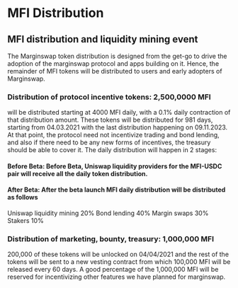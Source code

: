 # MFI Distribution
## MFI distribution and liquidity mining event
The Marginswap token distribution is designed from the get-go to drive the adoption of the marginswap protocol and apps building on it. Hence, the remainder of MFI tokens will be distributed to users and early adopters of Marginswap.



### Distribution of protocol incentive tokens: 2,500,0000 MFI
will be distributed starting at 4000 MFI daily, with a 0.1% daily contraction of that distribution amount.
These tokens will be distributed for 981 days, starting from 04.03.2021 with the last distribution happening on 09.11.2023. At that point, the protocol need not incentivize trading and bond lending, and also if there need to be any new forms of incentives, the treasury should be able to cover it.
The daily distribution will happen in 2 stages:
#### Before Beta: Before Beta, Uniswap liquidity providers for the MFI-USDC pair will receive all the daily token distribution.
#### After Beta: After the beta launch MFI daily distribution will be distributed as follows
Uniswap liquidity mining 20%
Bond lending 40%
Margin swaps 30%
Stakers 10%
### Distribution of marketing, bounty, treasury: 1,000,000 MFI
200,000 of these tokens will be unlocked on 04/04/2021 and the rest of the tokens will be sent to a new vesting contract from which 100,000 MFI will be released every 60 days.
A good percentage of the 1,000,000 MFI will be reserved for incentivizing other features we have planned for marginswap.


